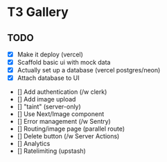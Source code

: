 # T3 Gallery

## TODO

- [x] Make it deploy (vercel)
- [x] Scaffold basic ui with mock data
- [x] Actually set up a database (vercel postgres/neon)
- [x] Attach database to UI
- [] Add authentication (/w clerk)
- [] Add image upload
- [] "taint" (server-only)
- [] Use Next/Image component
- [] Error management (/w Sentry)
- [] Routing/image page (parallel route)
- [] Delete button (/w Server Actions)
- [] Analytics
- [] Ratelimiting (upstash)